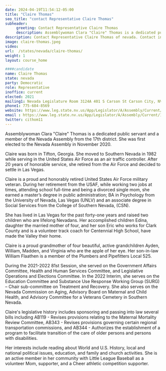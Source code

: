 ```yaml
---
date: 2024-04-19T11:54:12-05:00
title: "Claire Thomas"
seo_title: "contact Representative Claire Thomas"
subheader:
     greeting: Contact Representative Claire Thomas
     description: Assemblywoman Clara "Claire" Thomas is a dedicated public servant and a member of the Nevada Assembly from the 17th district. She was first elected to the Nevada Assembly in November 2020.
description: Contact Representative Claire Thomas of nevada. Contact information for Claire Thomas includes email address, phone number, and mailing address.
image: claire-thomas.jpeg
video:
url:  /states/nevada/claire-thomas/
weight: 1
layout: course_home

####candidate
name: Claire Thomas
state: nevada
party: Democratic
role: Representative
inoffice: current
elected: 2021
mailing1: Nevada Legislature Room 3124A 401 S Carson St Carson City, NV 89701-4747
phone1: 775-684-8569
website: https://www.leg.state.nv.us/App/Legislator/A/Assembly/Current/17/
email : https://www.leg.state.nv.us/App/Legislator/A/Assembly/Current/17/
twitter: cithom11
---
```


Assemblywoman Clara "Claire" Thomas is a dedicated public servant and a member of the Nevada Assembly from the 17th district. She was first elected to the Nevada Assembly in November 2020.

Claire was born in Tifton, Georgia. She moved to Southern Nevada in 1982 while serving in the United States Air Force as an air traffic controller. After 20 years of honorable service, she retired from the Air Force and decided to settle in Las Vegas.

Claire is a proud and honorably retired United States Air Force military veteran. During her retirement from the USAF, while working two jobs at times, attending school full-time and being a divorced single mom, she earned a master’s degree in public administration; BA in Psychology from the University of Nevada, Las Vegas (UNLV) and an associate degree in Social Services from the College of Southern Nevada, (CSN).

She has lived in Las Vegas for the past forty-one years and raised two children who are lifelong Nevadans. Her accomplished children Edina, daughter the married mother of four, and her son Eric who works for Clark County and is a volunteer track coach for Centennial High School, have made the Valley their home.

Claire is a proud grandmother of four beautiful, active grandchildren Ayden, William, Madden, and Virginia who are the apple of her eye. Her son-in-law William Flaathen is a member of the Plumbers and Pipefitters Local 525.

During the 2021-2022 81st Session, she served on the Government Affairs Committee, Health and Human Services Committee, and Legislative Operations and Elections Committee. In the 2022 Interim, she serves on the Education Committee and Substance Use Response Working Group (SURG) – Chair sub-committee on Treatment and Recovery. She also serves on the Nevada Commission on Aging, Advisory Board on Maternal and Child Health, and Advisory Committee for a Veterans Cemetery in Southern Nevada.

Claire's legislative history includes sponsoring and passing into law several bills including AB119 - Revises provisions relating to the Maternal Mortality Review Committee, AB343 - Revises provisions governing certain regional transportation commissions, and AB344 - Authorizes the establishment of a program to facilitate transition of the care of older persons and persons with disabilities.

Her interests include reading about World and U.S. History, local and national political issues, education, and family and church activities. She is an active member in her community with Little League Baseball as a volunteer Mom, supporter, and a Cheer athletic competition supporter.
